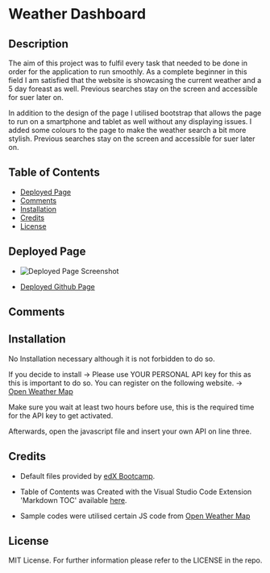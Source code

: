 # Weather Dashboard 

##  <a name='Description'></a>Description
The aim of this project was to fulfil every task that needed to be done in order for the application to run smoothly. As a complete beginner in this field I am satisfied that the website is showcasing the current weather and a 5 day foreast as well. Previous searches stay on the screen and accessible for suer later on.

In addition to the design of the page I utilised bootstrap that allows the page to run on a smartphone and tablet as well without any displaying issues. I added some colours to the page to make the weather search a bit more stylish. Previous searches stay on the screen and accessible for suer later on.


##  <a name='TableofContents'></a>Table of Contents
<!-- vscode-markdown-toc -->
*  [Deployed Page](#DeployedPage)
*  [Comments](#Comments)
*  [Installation](#Installation)
*  [Credits](#Credits)
*  [License](#License)

<!-- vscode-markdown-toc-config
	numbering=true
	autoSave=true
	/vscode-markdown-toc-config -->
<!-- /vscode-markdown-toc -->

##  <a name='DeployedPage'></a>Deployed Page

- ![Deployed Page Screenshot]()

- [Deployed Github Page](https://beatak777.github.io/weather-dashboard/)


##  <a name='Comments'></a>Comments


##   <a name='Installation'></a>Installation
No Installation necessary although it is not forbidden to do so. 

If you decide to install 
-> Please use YOUR PERSONAL API key for this as this is important to do so. You can register on the following website. -> [Open Weather Map](https://openweathermap.org/)

Make sure you wait at least two hours before use, this is the required time for the API key to get activated.

Afterwards, open the javascript file and insert your own API on line three. 
<!-- $(document).ready(function () {
    const apiKey = "YOUROWNAPIKEY"; -->


##   <a name='Credits'></a>Credits

- Default files provided by [edX Bootcamp](https://www.edx.org/course/skills-bootcamp-in-front-end-web-development).

- Table of Contents was Created with the Visual Studio Code Extension 'Markdown TOC' available [here](https://marketplace.visualstudio.com/items?itemName=dumeng.markdown-toc).

- Sample codes were utilised certain JS code from [Open Weather Map](https://openweathermap.org/)


##   <a name='License'></a>License
MIT License.
For further information please refer to the LICENSE in the repo.